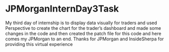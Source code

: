 # JPMorganInternDay3Task
My third day of internship is to display data visually for traders and used Perspective to create the chart for the trader’s dashboard and made some changes in the code and then created the patch file for this code and here comes my JPMorgan to an end. Thanks for JPMorgan and InsideSherpa for providing this virtual experience
